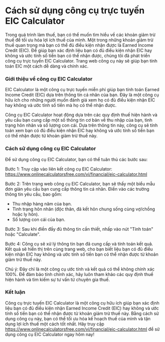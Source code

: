 Cách sử dụng công cụ trực tuyến EIC Calculator
==============================================

Trong quá trình làm thuế, bạn có thể muốn tìm hiểu về các khoản giảm trừ thuế để tối ưu hóa lợi ích thuế của mình. Một trong những khoản giảm trừ thuế quan trọng mà bạn có thể đủ điều kiện nhận được là Earned Income Credit (EIC). Để giúp bạn xác định liệu bạn có đủ điều kiện nhận EIC hay không và ước tính số tiền bạn có thể nhận được, chúng tôi đã phát triển công cụ trực tuyến EIC Calculator. Trang web công cụ này sẽ giúp bạn tính toán EIC một cách dễ dàng và chính xác.

###  Giới thiệu về công cụ EIC Calculator 

EIC Calculator là một công cụ trực tuyến miễn phí giúp bạn tính toán Earned Income Credit (EIC) dựa trên thông tin cá nhân của bạn. Đây là một công cụ hữu ích cho những người muốn đánh giá xem họ có đủ điều kiện nhận EIC hay không và ước tính số tiền mà họ có thể nhận được.

Công cụ EIC Calculator hoạt động dựa trên các quy định thuế hiện hành và yêu cầu bạn cung cấp một số thông tin cơ bản về thu nhập của bạn, tình trạng hôn nhân và số lượng con cái. Dựa trên thông tin này, công cụ sẽ tính toán xem bạn có đủ điều kiện nhận EIC hay không và ước tính số tiền bạn có thể nhận được từ khoản giảm trừ thuế này.

###  Cách sử dụng công cụ EIC Calculator 

Để sử dụng công cụ EIC Calculator, bạn có thể tuân thủ các bước sau:

Bước 1: Truy cập vào liên kết công cụ EIC Calculator: <https://www.onlinecalculatorsfree.com/vi/financial/eic-calculator.html>

Bước 2: Trên trang web công cụ EIC Calculator, bạn sẽ thấy một biểu mẫu đơn giản yêu cầu bạn cung cấp thông tin cá nhân. Điền vào các trường thông tin yêu cầu, bao gồm:

- Thu nhập hàng năm của bạn.
- Tình trạng hôn nhân (độc thân, đã kết hôn chung sống cùng vợ/chồng hoặc ly hôn).
- Số lượng con cái của bạn.

Bước 3: Sau khi điền đầy đủ thông tin cần thiết, nhấp vào nút "Tính toán" hoặc "Calculate".

Bước 4: Công cụ sẽ xử lý thông tin bạn đã cung cấp và tính toán kết quả. Kết quả sẽ hiển thị trên cùng trang web, cho bạn biết liệu bạn có đủ điều kiện nhận EIC hay không và ước tính số tiền bạn có thể nhận được từ khoản giảm trừ thuế này.

Chú ý: Đây chỉ là một công cụ ước tính và kết quả có thể không chính xác 100%. Để đảm bảo tính chính xác, hãy luôn tham khảo các quy định thuế hiện hành và tìm kiếm sự tư vấn từ chuyên gia thuế.

###  Kết luận 

Công cụ trực tuyến EIC Calculator là một công cụ hữu ích giúp bạn xác định liệu bạn có đủ điều kiện nhận Earned Income Credit (EIC) hay không và ước tính số tiền bạn có thể nhận được từ khoản giảm trừ thuế này. Bằng cách sử dụng công cụ này, bạn có thể tối ưu hóa kế hoạch thuế của mình và tận dụng lợi ích thuế một cách tốt nhất. Hãy truy cập <https://www.onlinecalculatorsfree.com/vi/financial/eic-calculator.html> để sử dụng công cụ EIC Calculator ngay hôm nay!